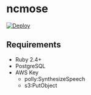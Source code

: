 # ncmose

[![Deploy](https://www.herokucdn.com/deploy/button.svg)](https://heroku.com/deploy?template=https://github.com/hogelog/ncmose)

## Requirements
- Ruby 2.4+
- PostgreSQL
- AWS Key
  - polly:SynthesizeSpeech
  - s3:PutObject
